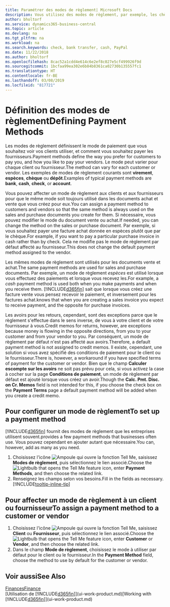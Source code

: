 ```yaml
---
title: Paramétrer des modes de règlement| Microsoft Docs
description: Vous utilisez des modes de règlement, par exemple, les chèques, le transfert bancaire, les espèces, ou Paypal, pour définir la façon dont les factures vente et achat sont payées.
author: bholtorf
ms.service: dynamics365-business-central
ms.topic: article
ms.devlang: na
ms.tgt_pltfrm: na
ms.workload: na
ms.search.keywords: check, bank transfer, cash, PayPal
ms.date: 11/22/2018
ms.author: bholtorf
ms.openlocfilehash: 8cac52a1cdd4e614c6e2ef8c027e5cf499926f9d
ms.sourcegitcommit: 1bcfaa99ea302e6b84b8361ca02730b135557fc1
ms.translationtype: HT
ms.contentlocale: fr-BE
ms.lasthandoff: 03/08/2019
ms.locfileid: "817721"
---
```

# <a name="defining-payment-methods"></a><span data-ttu-id="b90d5-103">Définition des modes de règlement</span><span class="sxs-lookup"><span data-stu-id="b90d5-103">Defining Payment Methods</span></span>
<span data-ttu-id="b90d5-104">Les modes de règlement définissent le mode de paiement que vous souhaitez voir vos clients utiliser, et comment vous souhaitez payer les fournisseurs.</span><span class="sxs-lookup"><span data-stu-id="b90d5-104">Payment methods define the way you prefer for customers to pay you, and how you like to pay your vendors.</span></span> <span data-ttu-id="b90d5-105">Le mode peut varier pour chaque client ou fournisseur.</span><span class="sxs-lookup"><span data-stu-id="b90d5-105">The method can vary for each customer or vendor.</span></span> <span data-ttu-id="b90d5-106">Les exemples de modes de règlement courants sont **virement**, **espèces**, **chèque** ou **dépôt**.</span><span class="sxs-lookup"><span data-stu-id="b90d5-106">Examples of typical payment methods are **bank**, **cash**, **check**, or **account**.</span></span> 

<span data-ttu-id="b90d5-107">Vous pouvez affecter un mode de règlement aux clients et aux fournisseurs pour que le même mode soit toujours utilisé dans les documents achat et vente que vous créez pour eux.</span><span class="sxs-lookup"><span data-stu-id="b90d5-107">You can assign a payment method to customers and vendors so that the same method is always used on the sales and purchase documents you create for them.</span></span> <span data-ttu-id="b90d5-108">Si nécessaire, vous pouvez modifier le mode du document vente ou achat.</span><span class="sxs-lookup"><span data-stu-id="b90d5-108">If needed, you can change the method on the sales or purchase document.</span></span> <span data-ttu-id="b90d5-109">Par exemple, si vous souhaitez payer une facture achat donnée en espèces plutôt que par le chèque.</span><span class="sxs-lookup"><span data-stu-id="b90d5-109">For example, if you want to pay a particular purchase invoice in cash rather than by check.</span></span> <span data-ttu-id="b90d5-110">Cela ne modifie pas le mode de règlement par défaut affecté au fournisseur.</span><span class="sxs-lookup"><span data-stu-id="b90d5-110">This does not change the default payment method assigned to the vendor.</span></span>

<span data-ttu-id="b90d5-111">Les mêmes modes de règlement sont utilisés pour les documents vente et achat.</span><span class="sxs-lookup"><span data-stu-id="b90d5-111">The same payment methods are used for sales and purchase documents.</span></span> <span data-ttu-id="b90d5-112">Par exemple, un mode de règlement _espèces_ est utilisé lorsque vous effectuez des paiements et lorsque vous recevez les.</span><span class="sxs-lookup"><span data-stu-id="b90d5-112">For example, a _cash_ payment method is used both when you make payments and when you receive them.</span></span> [!INCLUDE[d365fin](includes/d365fin_md.md)] <span data-ttu-id="b90d5-113">sait que lorsque vous créez une facture vente vous pensez recevoir le paiement, et inversement pour les factures achat.</span><span class="sxs-lookup"><span data-stu-id="b90d5-113">knows that when you are creating a sales invoice you expect to receive payment, and the opposite for purchase invoices.</span></span> 

<span data-ttu-id="b90d5-114">Les avoirs pour les retours, cependant, sont des exceptions parce que le règlement s'effectue dans le sens inverse, de vous à votre client et de votre fournisseur à vous.</span><span class="sxs-lookup"><span data-stu-id="b90d5-114">Credit memos for returns, however, are exceptions because money is flowing in the opposite directions, from you to your customer and from your vendor to you.</span></span> <span data-ttu-id="b90d5-115">Par conséquent, un mode de règlement par défaut n'est pas affecté aux avoirs.</span><span class="sxs-lookup"><span data-stu-id="b90d5-115">Therefore, a default payment method is not assigned to credit memos.</span></span> <span data-ttu-id="b90d5-116">Il existe, cependant, une solution si vous avez spécifié des conditions de paiement pour le client ou le fournisseur.</span><span class="sxs-lookup"><span data-stu-id="b90d5-116">There is, however, a workaround if you have specified terms of payment for the customer or vendor.</span></span> <span data-ttu-id="b90d5-117">Bien que le champ **Calculer escompte sur les avoirs** ne soit pas prévu pour cela, si vous activez la case à cocher sur la page **Conditions de paiement**, un mode de règlement par défaut est ajouté lorsque vous créez un avoir.</span><span class="sxs-lookup"><span data-stu-id="b90d5-117">Though the **Calc. Pmt. Disc. on Cr. Memos** field is not intended for this, if you choose the check box on the **Payment Terms** page a default payment method will be added when you create a credit memo.</span></span>

## <a name="to-set-up-a-payment-method"></a><span data-ttu-id="b90d5-118">Pour configurer un mode de règlement</span><span class="sxs-lookup"><span data-stu-id="b90d5-118">To set up a payment method</span></span>
[!INCLUDE[d365fin](includes/d365fin_md.md)] <span data-ttu-id="b90d5-119">fournit des modes de règlement que les entreprises utilisent souvent.</span><span class="sxs-lookup"><span data-stu-id="b90d5-119">provides a few payment methods that businesses often use.</span></span> <span data-ttu-id="b90d5-120">Vous pouvez cependant en ajouter autant que nécessaire.</span><span class="sxs-lookup"><span data-stu-id="b90d5-120">You can, however, add as many as you need.</span></span>

1. <span data-ttu-id="b90d5-121">Choisissez l'icône ![Ampoule qui ouvre la fonction Tell Me](media/ui-search/search_small.png "Dites-moi ce que vous voulez faire"), saisissez **Modes de règlement**, puis sélectionnez le lien associé.</span><span class="sxs-lookup"><span data-stu-id="b90d5-121">Choose the ![Lightbulb that opens the Tell Me feature](media/ui-search/search_small.png "Tell me what you want to do") icon, enter **Payment Methods**, and then choose the related link.</span></span>
2. <span data-ttu-id="b90d5-122">Renseignez les champs selon vos besoins.</span><span class="sxs-lookup"><span data-stu-id="b90d5-122">Fill in the fields as necessary.</span></span> [!INCLUDE[tooltip-inline-tip](includes/tooltip-inline-tip_md.md)]

## <a name="to-assign-a-payment-method-to-a-customer-or-vendor"></a><span data-ttu-id="b90d5-123">Pour affecter un mode de règlement à un client ou fournisseur</span><span class="sxs-lookup"><span data-stu-id="b90d5-123">To assign a payment method to a customer or vendor</span></span>
1. <span data-ttu-id="b90d5-124">Choisissez l'icône ![Ampoule qui ouvre la fonction Tell Me](media/ui-search/search_small.png "Dites-moi ce que vous voulez faire"), saisissez **Client** ou **Fournisseur**, puis sélectionnez le lien associé.</span><span class="sxs-lookup"><span data-stu-id="b90d5-124">Choose the ![Lightbulb that opens the Tell Me feature](media/ui-search/search_small.png "Tell me what you want to do") icon, enter **Customer** or **Vendor**, and then choose the related link.</span></span>
2. <span data-ttu-id="b90d5-125">Dans le champ **Mode de règlement**, choisissez le mode à utiliser par défaut pour le client ou le fournisseur.</span><span class="sxs-lookup"><span data-stu-id="b90d5-125">In the **Payment Method** field, choose the method to use by default for the customer or vendor.</span></span>

## <a name="see-also"></a><span data-ttu-id="b90d5-126">Voir aussi</span><span class="sxs-lookup"><span data-stu-id="b90d5-126">See Also</span></span>
[<span data-ttu-id="b90d5-127">Finances</span><span class="sxs-lookup"><span data-stu-id="b90d5-127">Finance</span></span>](finance.md)  
<span data-ttu-id="b90d5-128">[Utilisation de [!INCLUDE[d365fin](includes/d365fin_md.md)]](ui-work-product.md)</span><span class="sxs-lookup"><span data-stu-id="b90d5-128">[Working with [!INCLUDE[d365fin](includes/d365fin_md.md)]](ui-work-product.md)</span></span>  
